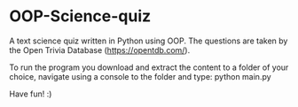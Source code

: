 # OOP-Science-quiz
A text science quiz written in Python using OOP.
The questions are taken by the Open Trivia Database (https://opentdb.com/).

To run the program you download and extract the content to a folder of your choice,
  navigate using a console to the folder 
  and type: python main.py

Have fun! :)
